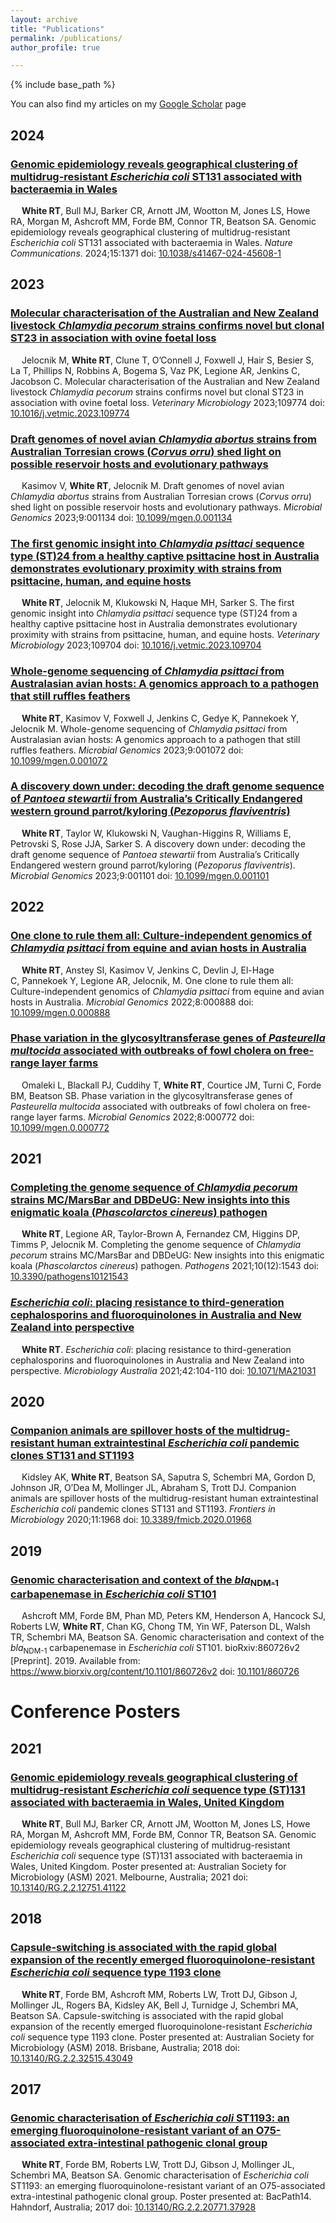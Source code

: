 ```yaml
---
layout: archive
title: "Publications"
permalink: /publications/
author_profile: true

---
```


{% include base_path %}

  You can also find my articles on my [Google Scholar](https://scholar.google.com/citations?user=NwdWAb4AAAAJ&hl=en) page
  
## 2024
### [Genomic epidemiology reveals geographical clustering of multidrug-resistant *Escherichia coli* ST131 associated with bacteraemia in Wales](https://doi.org/10.1038/s41467-024-45608-1)
&emsp; **White RT**, Bull MJ, Barker CR, Arnott JM, Wootton M, Jones LS, Howe RA, Morgan M, Ashcroft MM, Forde BM, Connor TR, Beatson SA. Genomic epidemiology reveals geographical clustering of multidrug-resistant *Escherichia coli* ST131 associated with bacteraemia in Wales. *Nature Communications*. 2024;15:1371 doi: [10.1038/s41467-024-45608-1](https://doi.org/10.1038/s41467-024-45608-1)

<span class="__dimensions_badge_embed__" data-doi="10.1038/s41467-024-45608-1" data-style="small_circle" data-hide-zero-citations="true"> <span data-badge-popover="right" data-badge-type="donut" data-doi="10.1038/s41467-024-45608-1" data-hide-no-mentions="true" class="altmetric-embed"> </span>


## 2023

### [Molecular characterisation of the Australian and New Zealand livestock *Chlamydia pecorum* strains confirms novel but clonal ST23 in association with ovine foetal loss](https://doi.org/10.1016/j.vetmic.2023.109774)

&emsp; Jelocnik M, **White RT**, Clune T, O’Connell J, Foxwell J, Hair S, Besier S, La T, Phillips N, Robbins A, Bogema S, Vaz PK, Legione AR, Jenkins C, Jacobson C. Molecular characterisation of the Australian and New Zealand livestock *Chlamydia pecorum* strains confirms novel but clonal ST23 in association with ovine foetal loss. *Veterinary Microbiology* 2023;109774 doi: [10.1016/j.vetmic.2023.109774](https://doi.org/10.1016/j.vetmic.2023.109774)

<span class="__dimensions_badge_embed__" data-doi="10.1016/j.vetmic.2023.109774" data-style="small_circle" data-hide-zero-citations="true"> <span data-badge-popover="right" data-badge-type="donut" data-doi="10.1016/j.vetmic.2023.109774" data-hide-no-mentions="true" class="altmetric-embed"> </span>


### [Draft genomes of novel avian *Chlamydia abortus* strains from Australian Torresian crows (*Corvus orru*) shed light on possible reservoir hosts and evolutionary pathways](https://doi.org/10.1099/mgen.0.001134)

&emsp; Kasimov V, **White RT**, Jelocnik M. Draft genomes of novel avian *Chlamydia abortus* strains from Australian Torresian crows (*Corvus orru*) shed light on possible reservoir hosts and evolutionary pathways. *Microbial Genomics* 2023;9:001134 doi: [10.1099/mgen.0.001134](https://doi.org/10.1099/mgen.0.001134)

<span class="__dimensions_badge_embed__" data-doi="10.1099/mgen.0.001134" data-style="small_circle" data-hide-zero-citations="true"> <span data-badge-popover="right" data-badge-type="donut" data-doi="10.1099/mgen.0.001134" data-hide-no-mentions="true" class="altmetric-embed"> </span>

### [The first genomic insight into *Chlamydia psittaci* sequence type (ST)24 from a healthy captive psittacine host in Australia demonstrates evolutionary proximity with strains from psittacine, human, and equine hosts](https://doi.org/10.1016/j.vetmic.2023.109704)

&emsp; **White RT**, Jelocnik M, Klukowski N, Haque MH, Sarker S. The first genomic insight into *Chlamydia psittaci* sequence type (ST)24 from a healthy captive psittacine host in Australia demonstrates evolutionary proximity with strains from psittacine, human, and equine hosts. *Veterinary Microbiology* 2023;109704 doi: [10.1016/j.vetmic.2023.109704](https://doi.org/10.1016/j.vetmic.2023.109704)

<span class="__dimensions_badge_embed__" data-doi="10.1016/j.vetmic.2023.109704" data-style="small_circle" data-hide-zero-citations="true"> <span data-badge-popover="right" data-badge-type="donut" data-doi="10.1016/j.vetmic.2023.109704" data-hide-no-mentions="true" class="altmetric-embed"> </span>

### [Whole-genome sequencing of *Chlamydia psittaci* from Australasian avian hosts: A genomics approach to a pathogen that still ruffles feathers](https://doi.org/10.1099/mgen.0.001072)

&emsp; **White RT**, Kasimov V, Foxwell J, Jenkins C, Gedye K, Pannekoek Y, Jelocnik M. Whole-genome sequencing of *Chlamydia psittaci* from Australasian avian hosts: A genomics approach to a pathogen that still ruffles feathers. *Microbial Genomics* 2023;9:001072 doi: [10.1099/mgen.0.001072](https://doi.org/10.1099/mgen.0.001072)

<span class="__dimensions_badge_embed__" data-doi="10.1099/mgen.0.001072" data-style="small_circle" data-hide-zero-citations="true"> <span data-badge-popover="right" data-badge-type="donut" data-doi="10.1099/mgen.0.001072" data-hide-no-mentions="true" class="altmetric-embed"> </span>

### [A discovery down under: decoding the draft genome sequence of *Pantoea stewartii* from Australia’s Critically Endangered western ground parrot/kyloring (*Pezoporus flaviventris*)](https://doi.org/10.1099/mgen.0.001101)

&emsp; **White RT**, Taylor W, Klukowski N, Vaughan-Higgins R, Williams E, Petrovski S, Rose JJA, Sarker S. A discovery down under: decoding the draft genome sequence of *Pantoea stewartii* from Australia’s Critically Endangered western ground parrot/kyloring (*Pezoporus flaviventris*). *Microbial Genomics* 2023;9:001101 doi: [10.1099/mgen.0.001101](https://doi.org/10.1099/mgen.0.001101)

<span class="__dimensions_badge_embed__" data-doi="10.1099/mgen.0.001101" data-style="small_circle" data-hide-zero-citations="true"> <span data-badge-popover="right" data-badge-type="donut" data-doi="10.1099/mgen.0.001101" data-hide-no-mentions="true" class="altmetric-embed"> </span>

## 2022

### [One clone to rule them all: Culture-independent genomics of *Chlamydia psittaci* from equine and avian hosts in Australia](https://doi.org/10.1099/mgen.0.000888)

&emsp; **White RT**, Anstey SI, Kasimov V, Jenkins C, Devlin J, El-Hage C, Pannekoek Y, Legione AR, Jelocnik, M. One clone to rule them all: Culture-independent genomics of *Chlamydia psittaci* from equine and avian hosts in Australia. *Microbial Genomics* 2022;8:000888 doi: [10.1099/mgen.0.000888](https://doi.org/10.1099/mgen.0.000888)

<span class="__dimensions_badge_embed__" data-doi="10.1099/mgen.0.000888" data-style="small_circle" data-hide-zero-citations="true"> <span data-badge-popover="right" data-badge-type="donut" data-doi="10.1099/mgen.0.000888" data-hide-no-mentions="true" class="altmetric-embed"> </span>

### [Phase variation in the glycosyltransferase genes of *Pasteurella multocida* associated with outbreaks of fowl cholera on free-range layer farms](https://doi.org/10.1099/mgen.0.000772)

&emsp; Omaleki L, Blackall PJ, Cuddihy T, **White RT**, Courtice JM, Turni C, Forde BM, Beatson SB. Phase variation in the glycosyltransferase genes of *Pasteurella multocida* associated with outbreaks of fowl cholera on free-range layer farms. *Microbial Genomics* 2022;8:000772 doi: [10.1099/mgen.0.000772](https://doi.org/10.1099/mgen.0.000772)

<span class="__dimensions_badge_embed__" data-doi="10.1099/mgen.0.000772" data-style="small_circle" data-hide-zero-citations="true"> <span data-badge-popover="right" data-badge-type="donut" data-doi="10.1099/mgen.0.000772" data-hide-no-mentions="true" class="altmetric-embed"> </span>

## 2021

### [Completing the genome sequence of *Chlamydia pecorum* strains MC/MarsBar and DBDeUG: New insights into this enigmatic koala (*Phascolarctos cinereus*) pathogen](https://doi.org/10.3390/pathogens10121543)

&emsp; **White RT**, Legione AR, Taylor-Brown A, Fernandez CM, Higgins DP, Timms P, Jelocnik M. Completing the genome sequence of *Chlamydia pecorum* strains MC/MarsBar and DBDeUG: New insights into this enigmatic koala (*Phascolarctos cinereus*) pathogen. *Pathogens* 2021;10(12):1543 doi: [10.3390/pathogens10121543](https://doi.org/10.3390/pathogens10121543)

<span class="__dimensions_badge_embed__" data-doi="10.3390/pathogens10121543" data-style="small_circle" data-hide-zero-citations="true"> <span data-badge-popover="right" data-badge-type="donut" data-doi="10.3390/pathogens10121543" data-hide-no-mentions="true" class="altmetric-embed"> </span>
  
### [*Escherichia coli*: placing resistance to third-generation cephalosporins and fluoroquinolones in Australia and New Zealand into perspective](https://doi.org/10.1071/MA21031)

&emsp; **White RT**. *Escherichia coli*: placing resistance to third-generation cephalosporins and fluoroquinolones in Australia and New Zealand into perspective. *Microbiology Australia* 2021;42:104-110 doi: [10.1071/MA21031](https://doi.org/10.1071/MA21031)

<span class="__dimensions_badge_embed__" data-doi="10.1071/MA21031" data-style="small_circle" data-hide-zero-citations="true"> <span data-badge-popover="right" data-badge-type="donut" data-doi="10.1071/MA21031" data-hide-no-mentions="true" class="altmetric-embed"> </span>


## 2020

### [Companion animals are spillover hosts of the multidrug-resistant human extraintestinal *Escherichia coli* pandemic clones ST131 and ST1193](https://doi.org/10.3389/fmicb.2020.01968)

&emsp; Kidsley AK, **White RT**, Beatson SA, Saputra S, Schembri MA, Gordon D, Johnson JR, O’Dea M, Mollinger JL, Abraham S, Trott DJ. Companion animals are spillover hosts of the multidrug-resistant human extraintestinal *Escherichia coli* pandemic clones ST131 and ST1193. *Frontiers in Microbiology* 2020;11:1968 doi: [10.3389/fmicb.2020.01968](https://doi.org/10.3389/fmicb.2020.01968) 

<span class="__dimensions_badge_embed__" data-doi="10.3389/fmicb.2020.01968" data-style="small_circle" data-hide-zero-citations="true"> <span data-badge-popover="right" data-badge-type="donut" data-doi="10.3389/fmicb.2020.01968" data-hide-no-mentions="true" class="altmetric-embed"> </span>

## 2019

### [Genomic characterisation and context of the *bla*<sub>NDM-1</sub> carbapenemase in *Escherichia coli* ST101](https://doi.org/10.1101/860726)
  
&emsp; Ashcroft MM, Forde BM, Phan MD, Peters KM, Henderson A, Hancock SJ, Roberts LW, **White RT**, Chan KG, Chong TM, Yin WF, Paterson DL, Walsh TR, Schembri MA, Beatson SA. Genomic characterisation and context of the *bla*<sub>NDM-1</sub> carbapenemase in *Escherichia coli* ST101. bioRxiv:860726v2 [Preprint]. 2019. Available from: https://www.biorxiv.org/content/10.1101/860726v2 doi: [10.1101/860726](https://doi.org/10.1101/860726) 

<span class="__dimensions_badge_embed__" data-doi="10.1101/860726" data-style="small_circle" data-hide-zero-citations="true"> <span data-badge-popover="right" data-badge-type="donut" data-doi="10.1101/860726" data-hide-no-mentions="true" class="altmetric-embed"> </span>
  

Conference Posters
===================
  
## 2021

### [Genomic epidemiology reveals geographical clustering of multidrug-resistant *Escherichia coli* sequence type (ST)131 associated with bacteraemia in Wales, United Kingdom](http://dx.doi.org/10.13140/RG.2.2.12751.41122)
  
&emsp; **White RT**, Bull MJ, Barker CR, Arnott JM, Wootton M, Jones LS, Howe RA, Morgan M, Ashcroft MM, Forde BM, Connor TR, Beatson SA. Genomic epidemiology reveals geographical clustering of multidrug-resistant *Escherichia coli* sequence type (ST)131 associated with bacteraemia in Wales, United Kingdom. Poster presented at: Australian Society for Microbiology (ASM) 2021. Melbourne, Australia; 2021 doi: [10.13140/RG.2.2.12751.41122](http://dx.doi.org/10.13140/RG.2.2.12751.41122)

<span class="__dimensions_badge_embed__" data-doi="10.13140/RG.2.2.12751.41122" data-style="small_circle" data-hide-zero-citations="true"> <span data-badge-popover="right" data-badge-type="donut" data-doi="10.13140/RG.2.2.12751.41122" data-hide-no-mentions="true" class="altmetric-embed"> </span>
  
## 2018

### [Capsule-switching is associated with the rapid global expansion of the recently emerged fluoroquinolone-resistant *Escherichia coli* sequence type 1193 clone](http://dx.doi.org/10.13140/RG.2.2.32515.43049)
  
&emsp; **White RT**, Forde BM, Ashcroft MM, Roberts LW, Trott DJ, Gibson J, Mollinger JL, Rogers BA, Kidsley AK, Bell J, Turnidge J, Schembri MA, Beatson SA. Capsule-switching is associated with the rapid global expansion of the recently emerged fluoroquinolone-resistant *Escherichia coli* sequence type 1193 clone. Poster presented at: Australian Society for Microbiology (ASM) 2018. Brisbane, Australia; 2018 doi: [10.13140/RG.2.2.32515.43049](http://dx.doi.org/10.13140/RG.2.2.32515.43049)

<span class="__dimensions_badge_embed__" data-doi="10.13140/RG.2.2.32515.43049" data-style="small_circle" data-hide-zero-citations="true"> <span data-badge-popover="right" data-badge-type="donut" data-doi="10.13140/RG.2.2.32515.43049" data-hide-no-mentions="true" class="altmetric-embed"> </span>
  
## 2017

### [Genomic characterisation of *Escherichia coli* ST1193: an emerging fluoroquinolone-resistant variant of an O75-associated extra-intestinal pathogenic clonal group](http://dx.doi.org/10.13140/RG.2.2.20771.37928)
  
&emsp; **White RT**, Forde BM, Roberts LW, Trott DJ, Gibson J, Mollinger JL, Schembri MA, Beatson SA. Genomic characterisation of *Escherichia coli* ST1193: an emerging fluoroquinolone-resistant variant of an O75-associated extra-intestinal pathogenic clonal group. Poster presented at: BacPath14. Hahndorf, Australia; 2017 doi: [10.13140/RG.2.2.20771.37928](http://dx.doi.org/10.13140/RG.2.2.20771.37928)
  
<span class="__dimensions_badge_embed__" data-doi="10.13140/RG.2.2.20771.37928" data-style="small_circle" data-hide-zero-citations="true"> <span data-badge-popover="right" data-badge-type="donut" data-doi="10.13140/RG.2.2.20771.37928" data-hide-no-mentions="true" class="altmetric-embed"> </span>
  
  
  
<script type='text/javascript' src='https://d1bxh8uas1mnw7.cloudfront.net/assets/embed.js'></script>
<script async src="https://badge.dimensions.ai/badge.js" charset="utf-8"></script>
